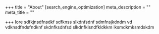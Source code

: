 +++
title = "About"
[search_engine_optimization]
meta_description = ""
meta_title = ""

+++
lore sdfkjnsdfnsdkf sdfknss slkdnfsdnf sdmfnsjkdndm vd vdknsdfndsfndknf skdnfksdnfsd slkdnfklsndfkldkkm lksmdkmksmdskdm